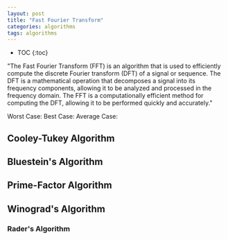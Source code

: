 ```yaml
---
layout: post
title: "Fast Fourier Transform"
categories: algorithms
tags: algorithms
---
```


* TOC
{:toc}

"The Fast Fourier Transform (FFT) is an algorithm that is used to efficiently compute the discrete Fourier transform (DFT) of a signal or sequence. The DFT is a mathematical operation that decomposes a signal into its frequency components, allowing it to be analyzed and processed in the frequency domain. The FFT is a computationally efficient method for computing the DFT, allowing it to be performed quickly and accurately."



Worst Case: 
Best Case: 
Average Case: 



## Cooley-Tukey Algorithm



## Bluestein's Algorithm



## Prime-Factor Algorithm



## Winograd's Algorithm



### Rader's Algorithm


